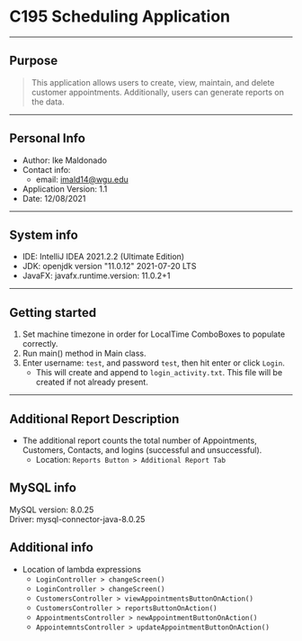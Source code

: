 # C195 Scheduling Application

---

## Purpose
> This application allows users to create, view, maintain, and delete customer appointments. Additionally,
users can generate reports on the data.

---









## Personal Info

- Author: Ike Maldonado  
- Contact info: 
  - email: imald14@wgu.edu
- Application Version: 1.1
- Date: 12/08/2021

---

## System info

- IDE: IntelliJ IDEA 2021.2.2 (Ultimate Edition)  
- JDK: openjdk version "11.0.12" 2021-07-20 LTS
- JavaFX: javafx.runtime.version: 11.0.2+1

---

## Getting started
 
1. Set machine timezone in order for LocalTime ComboBoxes to populate correctly.
2. Run main() method in Main class.
3. Enter username: `test`, and password `test`, then hit enter or click `Login`.
    - This will create and append to `login_activity.txt`. This file will be created if not already present.

---

## Additional Report Description
- The additional report counts the total number of Appointments, Customers, Contacts, and logins (successful and unsuccessful). 
  - Location: `Reports Button > Additional Report Tab`

## MySQL info
MySQL version: 8.0.25  
Driver: mysql-connector-java-8.0.25

## Additional info
- Location of lambda expressions
  - `LoginController > changeScreen()`
  - `LoginController > changeScreen()`
  - `CustomersController > viewAppointmentsButtonOnAction()`
  - `CustomersController > reportsButtonOnAction()`
  - `AppointmentsController > newAppointmentButtonOnAction()`
  - `AppointemntsController > updateAppointmentButtonOnAction()`


